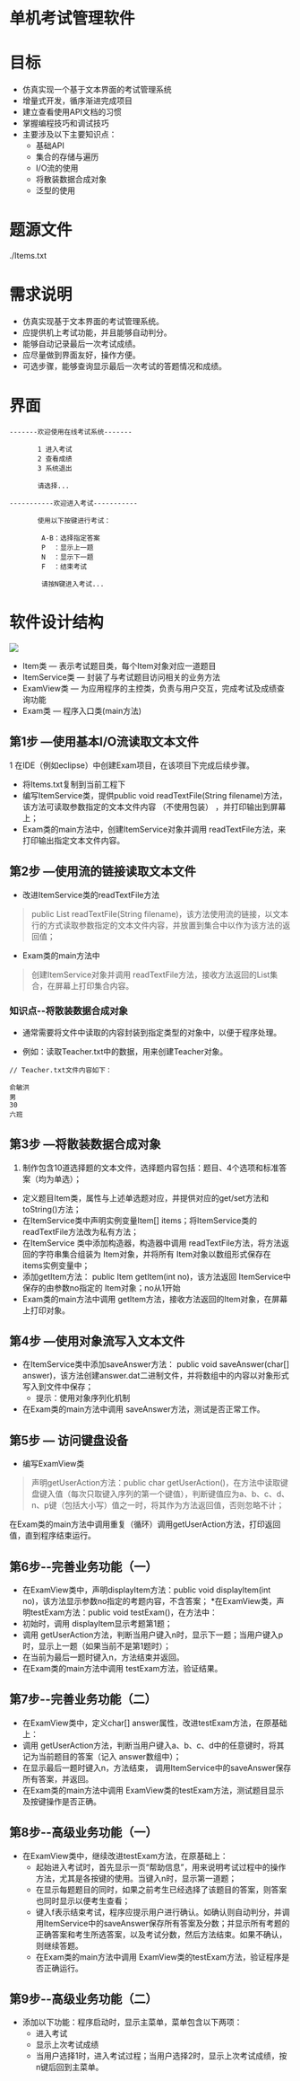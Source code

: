单机考试管理软件
==

# 目标
* 仿真实现一个基于文本界面的考试管理系统
* 增量式开发，循序渐进完成项目
* 建立查看使用API文档的习惯
* 掌握编程技巧和调试技巧
* 主要涉及以下主要知识点：
    * 基础API
    * 集合的存储与遍历
    * I/O流的使用
    * 将散装数据合成对象
    * 泛型的使用


# 题源文件
./Items.txt

# 需求说明
* 仿真实现基于文本界面的考试管理系统。
* 应提供机上考试功能，并且能够自动判分。
* 能够自动记录最后一次考试成绩。
* 应尽量做到界面友好，操作方便。
* 可选步骤，能够查询显示最后一次考试的答题情况和成绩。

# 界面
```text
-------欢迎使用在线考试系统-------

       1 进入考试
       2 查看成绩
       3 系统退出

       请选择...

```

```text
-----------欢迎进入考试-----------

       使用以下按键进行考试：

        A-B：选择指定答案
        P  ：显示上一题
        N  ：显示下一题
        F  ：结束考试

        请按N键进入考试...
```


# 软件设计结构
![](./images/包及主要类关系示意图.png)  

* Item类 — 表示考试题目类，每个Item对象对应一道题目
* ItemService类 — 封装了与考试题目访问相关的业务方法
* ExamView类 — 为应用程序的主控类，负责与用户交互，完成考试及成绩查询功能
* Exam类 — 程序入口类(main方法)

## 第1步 —使用基本I/O流读取文本文件
1 在IDE（例如eclipse）中创建Exam项目，在该项目下完成后续步骤。
* 将Items.txt复制到当前工程下
* 编写ItemService类，提供public void readTextFile(String filename)方法，该方法可读取参数指定的文本文件内容 （不使用包装） ，并打印输出到屏幕上；
* Exam类的main方法中，创建ItemService对象并调用 readTextFile方法，来打印输出指定文本文件内容。

## 第2步 —使用流的链接读取文本文件
* 改进ItemService类的readTextFile方法
>public List<String> readTextFile(String filename)，该方法使用流的链接，以文本行的方式读取参数指定的文本文件内容，并放置到集合中以作为该方法的返回值；
* Exam类的main方法中
>创建ItemService对象并调用 readTextFile方法，接收方法返回的List集合，在屏幕上打印集合内容。

### 知识点--将散装数据合成对象
* 通常需要将文件中读取的内容封装到指定类型的对象中，以便于程序处理。

* 例如：读取Teacher.txt中的数据，用来创建Teacher对象。
```text
// Teacher.txt文件内容如下：

俞敏洪
男
30
六班
```

## 第3步 —将散装数据合成对象
1. 制作包含10道选择题的文本文件，选择题内容包括：题目、4个选项和标准答案（均为单选）；
* 定义题目Item类，属性与上述单选题对应，并提供对应的get/set方法和toString()方法；
* 在ItemService类中声明实例变量Item[] items；将ItemService类的readTextFile方法改为私有方法；
* 在ItemService 类中添加构造器，构造器中调用 readTextFile方法，将方法返回的字符串集合组装为 Item对象，并将所有 Item对象以数组形式保存在 items实例变量中；
* 添加getItem方法： public Item getItem(int no)，该方法返回 ItemService中保存的由参数no指定的 Item对象；no从1开始
* Exam类的main方法中调用 getItem方法，接收方法返回的Item对象，在屏幕上打印对象。

## 第4步 —使用对象流写入文本文件
* 在ItemService类中添加saveAnswer方法： public void saveAnswer(char[] answer)，该方法创建answer.dat二进制文件，并将数组中的内容以对象形式写入到文件中保存；
	* 提示：使用对象序列化机制
* 在Exam类的main方法中调用 saveAnswer方法，测试是否正常工作。

## 第5步 — 访问键盘设备
* 编写ExamView类
>声明getUserAction方法：public char getUserAction()，在方法中读取键盘键入值（每次只取键入序列的第一个键值），判断键值应为a、b、c、d、n、p键（包括大小写）值之一时，将其作为方法返回值，否则忽略不计；

在Exam类的main方法中调用重复（循环）调用getUserAction方法，打印返回值，直到程序结束运行。

## 第6步--完善业务功能（一）
* 在ExamView类中，声明displayItem方法：public void displayItem(int  no)，该方法显示参数no指定的考题内容，不含答案；
*在ExamView类，声明testExam方法：public void testExam()，在方法中：
* 初始时，调用 displayItem显示考题第1题；
* 调用 getUserAction方法，判断当用户键入n时，显示下一题；当用户键入p时，显示上一题（如果当前不是第1题时）；
* 在当前为最后一题时键入n，方法结束并返回。
* 在Exam类的main方法中调用 testExam方法，验证结果。

## 第7步--完善业务功能（二）
* 在ExamView类中，定义char[] answer属性，改进testExam方法，在原基础上：
* 调用 getUserAction方法，判断当用户键入a、b、c、d中的任意键时，将其记为当前题目的答案（记入 answer数组中）；
* 在显示最后一题时键入n，方法结束， 调用ItemService中的saveAnswer保存所有答案，并返回。
* 在Exam类的main方法中调用 ExamView类的testExam方法，测试题目显示及按键操作是否正确。

## 第8步--高级业务功能（一）
* 在ExamView类中，继续改进testExam方法，在原基础上：
    * 起始进入考试时，首先显示一页“帮助信息”，用来说明考试过程中的操作方法，尤其是各按键的使用。当键入n时，显示第一道题；
    * 在显示每题题目的同时，如果之前考生已经选择了该题目的答案，则答案也同时显示以便考生查看；
    * 键入f表示结束考试，程序应提示用户进行确认。如确认则自动判分，并调用ItemService中的saveAnswer保存所有答案及分数；并显示所有考题的正确答案和考生所选答案，以及考试分数，然后方法结束。如果不确认，则继续答题。
    * 在Exam类的main方法中调用 ExamView类的testExam方法，验证程序是否正确运行。

## 第9步--高级业务功能（二）
* 添加以下功能：程序启动时，显示主菜单，菜单包含以下两项：
    * 进入考试
    * 显示上次考试成绩
    * 当用户选择1时，进入考试过程；当用户选择2时，显示上次考试成绩，按n键后回到主菜单。

